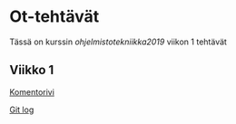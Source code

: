 # Ot-tehtävät

Tässä on kurssin _ohjelmistotekniikka2019_ viikon 1 tehtävät

## Viikko 1

[Komentorivi](https://github.com/uradora/ot-harjoitusty-/blob/master/laskarit/viikko1/komentorivi.txt)

[Git log](https://github.com/uradora/ot-harjoitusty-/blob/master/laskarit/viikko1/gitlog.txt)
